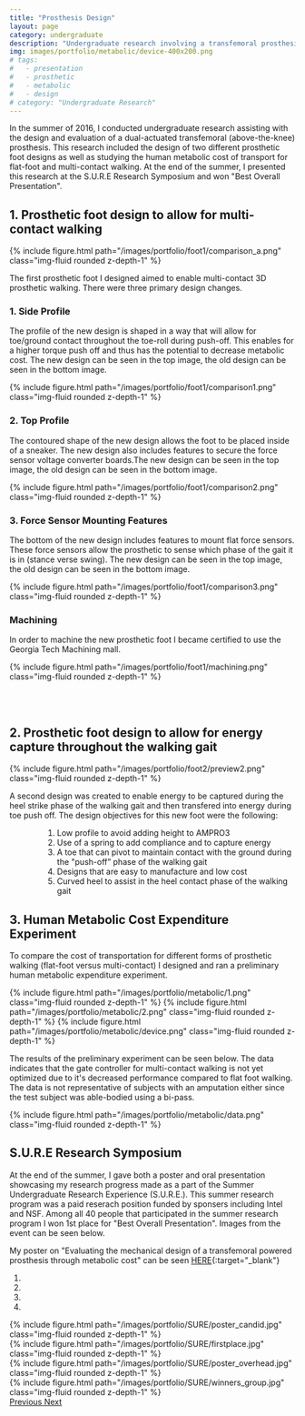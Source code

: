 ```yaml
---
title: "Prosthesis Design"
layout: page
category: undergraduate
description: "Undergraduate research involving a transfemoral prosthesis at Georgia Tech."
img: images/portfolio/metabolic/device-400x200.png
# tags: 
#   - presentation
#   - prosthetic
#   - metabolic
#   - design
# category: "Undergraduate Research"
---
```


In the summer of 2016, I conducted undergraduate research assisting with the design and evaluation of a dual-actuated transfemoral (above-the-knee) prosthesis.
This research included the design of two different prosthetic foot designs as well as studying the human metabolic cost of transport for flat-foot and multi-contact walking.
At the end of the summer, I presented this research at the S.U.R.E Research Symposium and won "Best Overall Presentation".


## 1. Prosthetic foot design to allow for multi-contact walking
<div class="d-flex justify-content-center">
	{% include figure.html path="/images/portfolio/foot1/comparison_a.png" class="img-fluid rounded z-depth-1" %}
</div>


The first prosthetic foot I designed aimed to enable multi-contact 3D prosthetic walking. There were three primary design changes. 


### 1. Side Profile

The profile of the new design is shaped in a way that will allow for toe/ground contact throughout the toe-roll during push-off. This enables for a higher torque push off and thus has the potential to decrease metabolic cost. The new design can be seen in the top image, the old design can be seen in the bottom image.

<div class="d-flex justify-content-center">
	{% include figure.html path="/images/portfolio/foot1/comparison1.png" class="img-fluid rounded z-depth-1" %}
</div>

### 2. Top Profile 
The contoured shape of the new design allows the foot to be placed inside of a sneaker. The new design also includes features to secure the force sensor voltage converter boards.The new design can be seen in the top image, the old design can be seen in the bottom image.

<div class="d-flex justify-content-center">
	{% include figure.html path="/images/portfolio/foot1/comparison2.png" class="img-fluid rounded z-depth-1" %}
</div>

### 3. Force Sensor Mounting Features 
The bottom of the new design includes features to mount flat force sensors. These force sensors allow the prosthetic to sense which phase of the gait it is in (stance verse swing). The new design can be seen in the top image, the old design can be seen in the bottom image.


<div class="d-flex justify-content-center">
	{% include figure.html path="/images/portfolio/foot1/comparison3.png" class="img-fluid rounded z-depth-1" %}
</div>

### Machining
In order to machine the new prosthetic foot I became certified to use the Georgia Tech Machining mall. 

<div class="d-flex justify-content-center">
	{% include figure.html path="/images/portfolio/foot1/machining.png" class="img-fluid rounded z-depth-1" %}
</div>

<br><br>

## 2. Prosthetic foot design to allow for energy capture throughout the walking gait
<div class="d-flex justify-content-center">
	{% include figure.html path="/images/portfolio/foot2/preview2.png" class="img-fluid rounded z-depth-1" %}
</div>

A second design was created to enable energy to be captured during the heel strike phase of the walking gait and then transfered into energy during toe push off. The design objectives for this new foot were the following: 
<ol style='text-align:left; margin-left:60px;margin-top:0px'>
	<li>Low profile to avoid adding height to AMPRO3</li>
	<li>Use of a spring to add compliance and to capture energy</li>
	<li>A toe that can pivot to maintain contact with the ground during the "push-off” phase of the walking gait </li>
	<li>Designs that are easy to manufacture and low cost </li>
	<li>Curved heel to assist in the heel contact phase of the walking gait </li>
</ol>

## 3. Human Metabolic Cost Expenditure Experiment

To compare the cost of transportation for different forms of prosthetic walking (flat-foot versus multi-contact) I designed and ran a preliminary human metabolic expenditure experiment.

<div class="d-flex justify-content-center">
	{% include figure.html path="/images/portfolio/metabolic/1.png" class="img-fluid rounded z-depth-1" %}
	{% include figure.html path="/images/portfolio/metabolic/2.png" class="img-fluid rounded z-depth-1" %}
	{% include figure.html path="/images/portfolio/metabolic/device.png" class="img-fluid rounded z-depth-1" %}
</div>

The results of the preliminary experiment can be seen below. The data indicates that the gate controller for multi-contact walking is not yet optimized due to it's decreased performance compared to flat foot walking. The data is not representative of subjects with an amputation either since the test subject was able-bodied using a bi-pass.

<div class="d-flex justify-content-sm-center">
	{% include figure.html path="/images/portfolio/metabolic/data.png" class="img-fluid rounded z-depth-1" %}
</div>


## S.U.R.E Research Symposium
At the end of the summer, I gave both a poster and oral presentation showcasing my research progress made as a part of the Summer Undergraduate Research Experience (S.U.R.E.). This summer research program was a paid reserach position funded by sponsers including Intel and NSF. Among all 40 people that participated in the summer research program I won 1st place for "Best Overall Presentation". Images from the event can be seen below.


My poster on "Evaluating the mechanical design of a transfemoral powered prosthesis through metabolic cost" can be seen 
[HERE]({{site.url}}/images/portfolio/poster.pdf){:target="_blank"}
<div id="carouselExampleIndicators" class="carousel slide" data-ride="carousel">
  <ol class="carousel-indicators">
    <li data-target="#carouselExampleIndicators" data-slide-to="0" class="active"></li>
    <li data-target="#carouselExampleIndicators" data-slide-to="1"></li>
    <li data-target="#carouselExampleIndicators" data-slide-to="2"></li>
    <li data-target="#carouselExampleIndicators" data-slide-to="3"></li>
  </ol>
  <div class="carousel-inner">
    <div class="carousel-item active">
		{% include figure.html path="/images/portfolio/SURE/poster_candid.jpg" class="img-fluid rounded z-depth-1" %}
      <!-- <img class="d-block w-100" src="..." alt="First slide"> -->
    </div>
    <div class="carousel-item">
    {% include figure.html path="/images/portfolio/SURE/firstplace.jpg" class="img-fluid rounded z-depth-1" %}
      <!-- <img class="d-block w-100" src="..." alt="Second slide"> -->
    </div>
    <div class="carousel-item">
		{% include figure.html path="/images/portfolio/SURE/poster_overhead.jpg" class="img-fluid rounded z-depth-1" %}
      <!-- <img class="d-block w-100" src="..." alt="Third slide"> -->
    </div>
    <div class="carousel-item">
		{% include figure.html path="/images/portfolio/SURE/winners_group.jpg" class="img-fluid rounded z-depth-1" %}
      <!-- <img class="d-block w-100" src="..." alt="Third slide"> -->
    </div>
  </div>
  <a class="carousel-control-prev" href="#carouselExampleIndicators" role="button" data-slide="prev">
    <span class="carousel-control-prev-icon" aria-hidden="true"></span>
    <span class="sr-only">Previous</span>
  </a>
  <a class="carousel-control-next" href="#carouselExampleIndicators" role="button" data-slide="next">
    <span class="carousel-control-next-icon" aria-hidden="true"></span>
    <span class="sr-only">Next</span>
  </a>
</div>